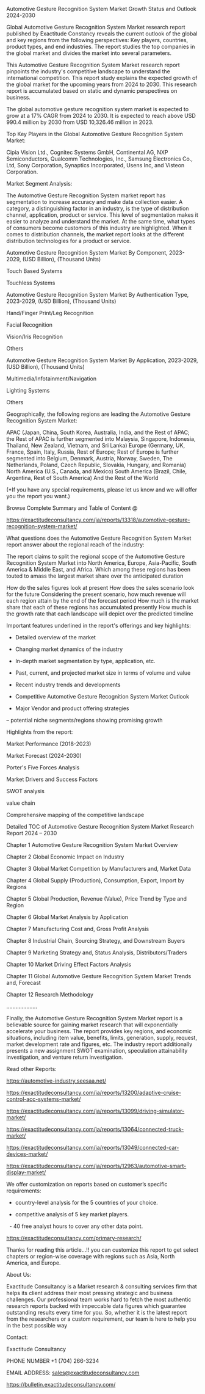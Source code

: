 Automotive Gesture Recognition System Market Growth Status and Outlook 2024-2030

Global Automotive Gesture Recognition System Market research report published by Exactitude Constancy reveals the current outlook of the global and key regions from the following perspectives: Key players, countries, product types, and end industries. The report studies the top companies in the global market and divides the market into several parameters.

This Automotive Gesture Recognition System Market research report pinpoints the industry's competitive landscape to understand the international competition. This report study explains the expected growth of the global market for the upcoming years from 2024 to 2030. This research report is accumulated based on static and dynamic perspectives on business.

The global automotive gesture recognition system market is expected to grow at a 17% CAGR from 2024 to 2030. It is expected to reach above USD 990.4 million by 2030 from USD 10,326.46 million in 2023.

Top Key Players in the Global Automotive Gesture Recognition System Market:

Cipia Vision Ltd., Cognitec Systems GmbH, Continental AG, NXP Semiconductors, Qualcomm Technologies, Inc., Samsung Electronics Co., Ltd, Sony Corporation, Synaptics Incorporated, Usens Inc, and Visteon Corporation.

Market Segment Analysis:

The Automotive Gesture Recognition System market report has segmentation to increase accuracy and make data collection easier. A category, a distinguishing factor in an industry, is the type of distribution channel, application, product or service. This level of segmentation makes it easier to analyze and understand the market. At the same time, what types of consumers become customers of this industry are highlighted. When it comes to distribution channels, the market report looks at the different distribution technologies for a product or service.

Automotive Gesture Recognition System Market By Component, 2023-2029, (USD Billion), (Thousand Units)

Touch Based Systems

Touchless Systems

Automotive Gesture Recognition System Market By Authentication Type, 2023-2029, (USD Billion), (Thousand Units)

Hand/Finger Print/Leg Recognition

Facial Recognition

Vision/Iris Recognition

Others

Automotive Gesture Recognition System Market By Application, 2023-2029, (USD Billion), (Thousand Units)

Multimedia/Infotainment/Navigation

Lighting Systems

Others

Geographically, the following regions are leading the Automotive Gesture Recognition System Market:

APAC (Japan, China, South Korea, Australia, India, and the Rest of APAC; the Rest of APAC is further segmented into Malaysia, Singapore, Indonesia, Thailand, New Zealand, Vietnam, and Sri Lanka)
Europe (Germany, UK, France, Spain, Italy, Russia, Rest of Europe; Rest of Europe is further segmented into Belgium, Denmark, Austria, Norway, Sweden, The Netherlands, Poland, Czech Republic, Slovakia, Hungary, and Romania)
North America (U.S., Canada, and Mexico)
South America (Brazil, Chile, Argentina, Rest of South America)
And the Rest of the World

(*If you have any special requirements, please let us know and we will offer you the report you want.)

Browse Complete Summary and Table of Content @

https://exactitudeconsultancy.com/ja/reports/13318/automotive-gesture-recognition-system-market/

What questions does the Automotive Gesture Recognition System Market report answer about the regional reach of the industry:

The report claims to split the regional scope of the Automotive Gesture Recognition System Market into North America, Europe, Asia-Pacific, South America & Middle East, and Africa. Which among these regions has been touted to amass the largest market share over the anticipated duration

How do the sales figures look at present How does the sales scenario look for the future
Considering the present scenario, how much revenue will each region attain by the end of the forecast period
How much is the market share that each of these regions has accumulated presently
How much is the growth rate that each landscape will depict over the predicted timeline

Important features underlined in the report's offerings and key highlights:

- Detailed overview of the market

- Changing market dynamics of the industry

- In-depth market segmentation by type, application, etc.

- Past, current, and projected market size in terms of volume and value

- Recent industry trends and developments

- Competitive Automotive Gesture Recognition System Market Outlook

- Major Vendor and product offering strategies

– potential niche segments/regions showing promising growth

Highlights from the report:

Market Performance (2018-2023)

Market Forecast (2024-2030)

Porter's Five Forces Analysis

Market Drivers and Success Factors

SWOT analysis

value chain

Comprehensive mapping of the competitive landscape

Detailed TOC of Automotive Gesture Recognition System Market Research Report 2024 – 2030

Chapter 1 Automotive Gesture Recognition System Market Overview

Chapter 2 Global Economic Impact on Industry

Chapter 3 Global Market Competition by Manufacturers and, Market Data

Chapter 4 Global Supply (Production), Consumption, Export, Import by Regions

Chapter 5 Global Production, Revenue (Value), Price Trend by Type and Region

Chapter 6 Global Market Analysis by Application

Chapter 7 Manufacturing Cost and, Gross Profit Analysis

Chapter 8 Industrial Chain, Sourcing Strategy, and Downstream Buyers

Chapter 9 Marketing Strategy and, Status Analysis, Distributors/Traders

Chapter 10 Market Driving Effect Factors Analysis

Chapter 11 Global Automotive Gesture Recognition System Market Trends and, Forecast

Chapter 12 Research Methodology

………………..

Finally, the Automotive Gesture Recognition System Market report is a believable source for gaining market research that will exponentially accelerate your business. The report provides key regions, and economic situations, including item value, benefits, limits, generation, supply, request, market development rate and figures, etc. The industry report additionally presents a new assignment SWOT examination, speculation attainability investigation, and venture return investigation.

Read other Reports:

https://automotive-industry.seesaa.net/

https://exactitudeconsultancy.com/ja/reports/13200/adaptive-cruise-control-acc-systems-market/

https://exactitudeconsultancy.com/ja/reports/13099/driving-simulator-market/

https://exactitudeconsultancy.com/ja/reports/13064/connected-truck-market/

https://exactitudeconsultancy.com/ja/reports/13049/connected-car-devices-market/

https://exactitudeconsultancy.com/ja/reports/12963/automotive-smart-display-market/

We offer customization on reports based on customer’s specific requirements:

- country-level analysis for the 5 countries of your choice.

- competitive analysis of 5 key market players.

  - 40 free analyst hours to cover any other data point.

https://exactitudeconsultancy.com/primary-research/

Thanks for reading this article...!! you can customize this report to get select chapters or region-wise coverage with regions such as Asia, North America, and Europe.

About Us:

Exactitude Consultancy is a Market research & consulting services firm that helps its client address their most pressing strategic and business challenges. Our professional team works hard to fetch the most authentic research reports backed with impeccable data figures which guarantee outstanding results every time for you. So, whether it is the latest report from the researchers or a custom requirement, our team is here to help you in the best possible way

Contact:

Exactitude Consultancy

PHONE NUMBER +1 (704) 266-3234

EMAIL ADDRESS: sales@exactitudeconsultancy.com

https://bulletin.exactitudeconsultancy.com/

